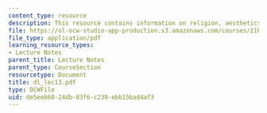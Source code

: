 ```yaml
---
content_type: resource
description: This resource contains information on religion, aesthetics and superstition.
file: https://ol-ocw-studio-app-production.s3.amazonaws.com/courses/21h-522-japan-in-the-age-of-the-samurai-history-and-film-fall-2006/de5eeb6024db83f6c239ebb15bad4af3_dl_lec13.pdf
file_type: application/pdf
learning_resource_types:
- Lecture Notes
parent_title: Lecture Notes
parent_type: CourseSection
resourcetype: Document
title: dl_lec13.pdf
type: OCWFile
uid: de5eeb60-24db-83f6-c239-ebb15bad4af3
---
```

